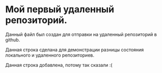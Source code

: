 # Мой первый удаленный репозиторий.

Данный файл был создан для отправки на удаленный репозиторий в github.

Данная строка сделана для демонстрации разницы состояния локального и удаленного репозиториев.

Данная строка добавлена, потому так сказали :(
